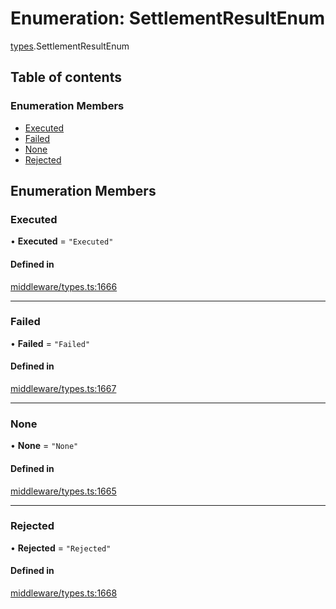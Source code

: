 # Enumeration: SettlementResultEnum

[types](../wiki/types).SettlementResultEnum

## Table of contents

### Enumeration Members

- [Executed](../wiki/types.SettlementResultEnum#executed)
- [Failed](../wiki/types.SettlementResultEnum#failed)
- [None](../wiki/types.SettlementResultEnum#none)
- [Rejected](../wiki/types.SettlementResultEnum#rejected)

## Enumeration Members

### Executed

• **Executed** = ``"Executed"``

#### Defined in

[middleware/types.ts:1666](https://github.com/PolymeshAssociation/polymesh-sdk/blob/95e180d2/src/middleware/types.ts#L1666)

___

### Failed

• **Failed** = ``"Failed"``

#### Defined in

[middleware/types.ts:1667](https://github.com/PolymeshAssociation/polymesh-sdk/blob/95e180d2/src/middleware/types.ts#L1667)

___

### None

• **None** = ``"None"``

#### Defined in

[middleware/types.ts:1665](https://github.com/PolymeshAssociation/polymesh-sdk/blob/95e180d2/src/middleware/types.ts#L1665)

___

### Rejected

• **Rejected** = ``"Rejected"``

#### Defined in

[middleware/types.ts:1668](https://github.com/PolymeshAssociation/polymesh-sdk/blob/95e180d2/src/middleware/types.ts#L1668)
